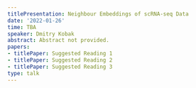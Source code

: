 ```yaml
---
titlePresentation: Neighbour Embeddings of scRNA-seq Data
date: '2022-01-26'
time: TBA
speaker: Dmitry Kobak
abstract: Abstract not provided.
papers:
- titlePaper: Suggested Reading 1
- titlePaper: Suggested Reading 2
- titlePaper: Suggested Reading 3
type: talk
---
```

